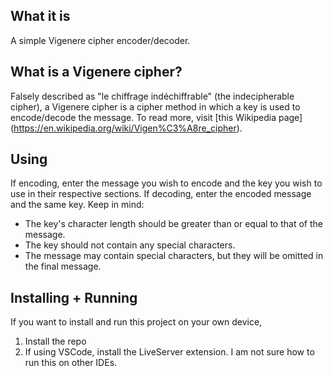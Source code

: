 ## What it is
A simple Vigenere cipher encoder/decoder.

## What is a Vigenere cipher?
Falsely described as "le chiffrage indéchiffrable" (the indecipherable cipher), a Vigenere cipher is a cipher method in which a key is used to encode/decode the message.
To read more, visit [this Wikipedia page] (https://en.wikipedia.org/wiki/Vigen%C3%A8re_cipher).

## Using
If encoding, enter the message you wish to encode and the key you wish to use in their respective sections. If decoding, enter the encoded message and the same key.
Keep in mind:
* The key's character length should be greater than or equal to that of the message.
* The key should not contain any special characters.
* The message may contain special characters, but they will be omitted in the final message.

## Installing + Running
If you want to install and run this project on your own device,
1. Install the repo
2. If using VSCode, install the LiveServer extension. I am not sure how to run this on other IDEs.
